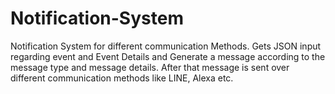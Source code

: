 # Notification-System

Notification System for different communication Methods. Gets JSON input regarding event and Event Details and Generate a message according to the message type and message details. After that message is sent over different communication methods like LINE, Alexa etc.

